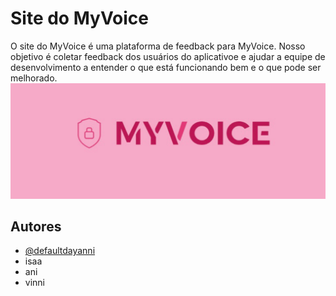 # Site do MyVoice
O site do MyVoice é uma plataforma de feedback para MyVoice. Nosso objetivo é coletar feedback dos usuários do aplicativoe e ajudar a equipe de desenvolvimento a entender o que está funcionando bem e o que pode ser melhorado.
![Logo](./imags/3.png)


## Autores

- [@defaultdayanni](https://github.com/defaultdayanni)
- isaa
- ani
- vinni